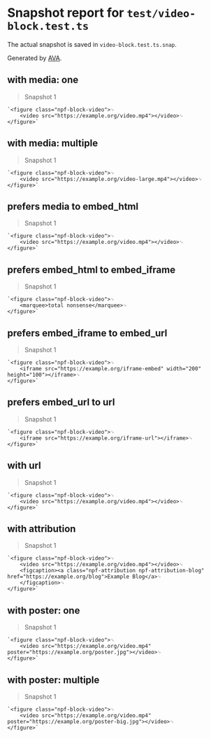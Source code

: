 # Snapshot report for `test/video-block.test.ts`

The actual snapshot is saved in `video-block.test.ts.snap`.

Generated by [AVA](https://avajs.dev).

## with media: one

> Snapshot 1

    `<figure class="npf-block-video">␊
        <video src="https://example.org/video.mp4"></video>␊
    </figure>`

## with media: multiple

> Snapshot 1

    `<figure class="npf-block-video">␊
        <video src="https://example.org/video-large.mp4"></video>␊
    </figure>`

## prefers media to embed_html

> Snapshot 1

    `<figure class="npf-block-video">␊
        <video src="https://example.org/video.mp4"></video>␊
    </figure>`

## prefers embed_html to embed_iframe

> Snapshot 1

    `<figure class="npf-block-video">␊
        <marquee>total nonsense</marquee>␊
    </figure>`

## prefers embed_iframe to embed_url

> Snapshot 1

    `<figure class="npf-block-video">␊
        <iframe src="https://example.org/iframe-embed" width="200" height="100"></iframe>␊
    </figure>`

## prefers embed_url to url

> Snapshot 1

    `<figure class="npf-block-video">␊
        <iframe src="https://example.org/iframe-url"></iframe>␊
    </figure>`

## with url

> Snapshot 1

    `<figure class="npf-block-video">␊
        <video src="https://example.org/video.mp4"></video>␊
    </figure>`

## with attribution

> Snapshot 1

    `<figure class="npf-block-video">␊
        <video src="https://example.org/video.mp4"></video>␊
        <figcaption><a class="npf-attribution npf-attribution-blog" href="https://example.org/blog">Example Blog</a>␊
        </figcaption>␊
    </figure>`

## with poster: one

> Snapshot 1

    `<figure class="npf-block-video">␊
        <video src="https://example.org/video.mp4" poster="https://example.org/poster.jpg"></video>␊
    </figure>`

## with poster: multiple

> Snapshot 1

    `<figure class="npf-block-video">␊
        <video src="https://example.org/video.mp4" poster="https://example.org/poster-big.jpg"></video>␊
    </figure>`
